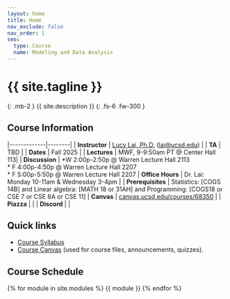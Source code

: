 ```yaml
---
layout: home
title: Home
nav_exclude: false
nav_order: 1
seo:
  type: Course
  name: Modeling and Data Analysis
---
```


# {{ site.tagline }}
{: .mb-2 }
{{ site.description }}
{: .fs-6 .fw-300 }

## Course Information

|-------------|--------|
| **Instructor** | [Lucy Lai, Ph.D.](https://www.lucylai.com) ([lai@ucsd.edu](mailto:lai@ucsd.edu)) |
| **TA**         | TBD     |
| **Dates**      | Fall 2025 |
| **Lectures**   | MWF, 9-9:50am PT @ Center Hall 113|
| **Discussion**   | *W 2:00p-2:50p @ Warren Lecture Hall 2113 <br> * F 4:00p-4:50p @ Warren Lecture Hall 2207 <br> * F 5:00p-5:50p @ Warren Lecture Hall 2207
| **Office Hours** | Dr. Lai: Monday 10-11am & Wednesday 3-4pm |
| **Prerequisites**  | Statistics: [COGS 14B] and Linear algebra: [MATH 18 or 31AH] and Programming: [COGS18 or CSE 7 or CSE 8A or CSE 11]
| **Canvas**  | [canvas.ucsd.edu/courses/68350](https://canvas.ucsd.edu/courses/68350) |
| **Piazza**  | |
| **Discord**  | |

## Quick links 
* [Course Syllabus](https://docs.google.com/document/d/1SdpRRqtwHRpUCxthoSMRfS8kZEPTlqgsQaZ8pjTMwKE/edit?usp=sharing) 
* [Course Canvas](https://canvas.ucsd.edu/courses/68350) (used for course files, announcements, quizzes).

## Course Schedule
{% for module in site.modules %}
{{ module }}
{% endfor %}
